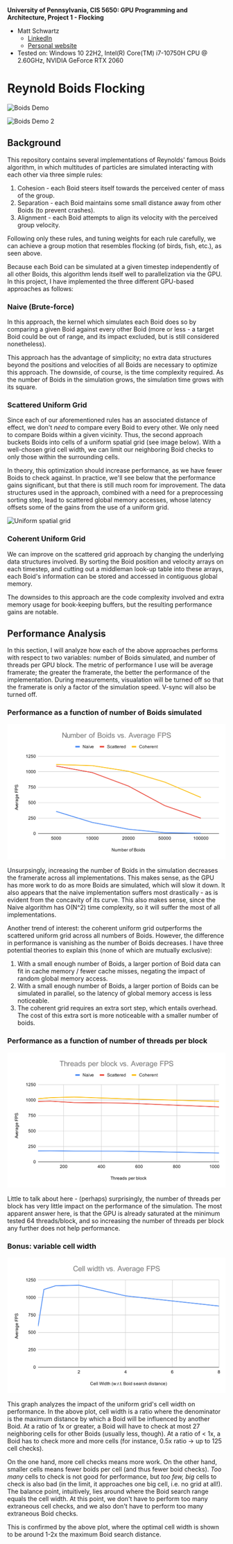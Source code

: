 **University of Pennsylvania, CIS 5650: GPU Programming and Architecture,
Project 1 - Flocking**

* Matt Schwartz
  * [LinkedIn](https://www.linkedin.com/in/matthew-schwartz-37019016b/)
  * [Personal website](https://mattzschwartz.web.app/)
* Tested on: Windows 10 22H2, Intel(R) Core(TM) i7-10750H CPU @ 2.60GHz, NVIDIA GeForce RTX 2060

# Reynold Boids Flocking

![Boids Demo](/images/BoidsDemo.gif)

![Boids Demo 2](/images/BoidsDemo2.gif)

## Background

This repository contains several implementations of Reynolds' famous Boids algorithm, in which multitudes of particles are simulated interacting with each other via three simple rules:

1. Cohesion - each Boid steers itself towards the perceived center of mass of the group.
1. Separation - each Boid maintains some small distance away from other Boids (to prevent crashes).
1. Alignment - each Boid attempts to align its velocity with the perceived group velocity.

Following only these rules, and tuning weights for each rule carefully, we can achieve a group motion that resembles flocking (of birds, fish, etc.), as seen above.

Because each Boid can be simulated at a given timestep independently of all other Boids, this algorithm lends itself well to parallelization via the GPU. In this project, I have implemented the three different GPU-based approaches as follows:


### Naive (Brute-force) 

In this approach, the kernel which simulates each Boid does so by comparing a given Boid against every other Boid (more or less - a target Boid could be out of range, and its impact excluded, but is still considered nonetheless).

This approach has the advantage of simplicity; no extra data structures beyond the positions and velocities of all Boids are necessary to optimize this approach. The downside, of course, is the time complexity required. As the number of Boids in the simulation grows, the simulation time grows with its square.

### Scattered Uniform Grid

Since each of our aforementioned rules has an associated distance of effect, we don't *need* to compare every Boid to every other. We only need to compare Boids within a given vicinity. Thus, the second approach buckets Boids into cells of a uniform spatial grid (see image below). With a well-chosen grid cell width, we can limit our neighboring Boid checks to only those within the surrounding cells.

In theory, this optimization should increase performance, as we have fewer Boids to check against. In practice, we'll see below that the performance gains significant, but that there is still much room for improvement. The data structures used in the approach, combined with a need for a preprocessing sorting step, lead to scattered global memory accesses, whose latency offsets some of the gains from the use of a uniform grid.

![Uniform spatial grid](/images/Boids%20Ugrid%20base.png)

### Coherent Uniform Grid

We can improve on the scattered grid approach by changing the underlying data structures involved. By sorting the Boid position and velocity arrays on each timestep, and cutting out a middleman look-up table into these arrays, each Boid's information can be stored and accessed in contiguous global memory. 

The downsides to this approach are the code complexity involved and extra memory usage for book-keeping buffers, but the resulting performance gains are notable.


## Performance Analysis

In this section, I will analyze how each of the above approaches performs with respect to two variables: number of Boids simulated, and number of threads per GPU block. The metric of performance I use will be average framerate; the greater the framerate, the better the performance of the implementation. During measurements, visualation will be turned off so that the framerate is only a factor of the simulation speed. V-sync will also be turned off.

### Performance as a function of number of Boids simulated

<p align="center">
  <img src="/images/numBoids.svg" alt="Description of Image">
</p>

Unsurpsingly, increasing the number of Boids in the simulation decreases the framerate across all implementations. This makes sense, as the GPU has more work to do as more Boids are simulated, which will slow it down. It also appears that the naive implementation suffers most drastically - as is evident from the concavity of its curve. This also makes sense, since the Naive algorithm has O(N^2) time complexity, so it will suffer the most of all implementations.

Another trend of interest: the coherent uniform grid outperforms the scattered uniform grid across all numbers of Boids. However, the difference in performance is vanishing as the number of Boids decreases. I have three potential theories to explain this (none of which are mutually exclusive):

1. With a small enough number of Boids, a larger portion of Boid data can fit in cache memory / fewer cache misses, negating the impact of random global memory access.
1. With a small enough number of Boids, a larger portion of Boids can be simulated in parallel, so the latency of global memory access is less noticeable.
1. The coherent grid requires an extra sort step, which entails overhead. The cost of this extra sort is more noticeable with a smaller number of boids.

### Performance as a function of number of threads per block

<p align="center">
  <img src="/images/threadsPerBlock.svg" alt="Description of Image">
</p>

Little to talk about here - (perhaps) surprisingly, the number of threads per block has very little impact on the performance of the simulation. The most apparent answer here, is that the GPU is already saturated at the minimum tested 64 threads/block, and so increasing the number of threads per block any further does not help performance.

### Bonus: variable cell width

<p align="center">
  <img src="/images/cellWidth.svg" alt="Description of Image">
</p>

This graph analyzes the impact of the uniform grid's cell width on performance. In the above plot, cell width is a ratio where the denominator is the maximum distance by which a Boid will be influenced by another Boid. At a ratio of 1x or greater, a Boid will have to check at most 27 neighboring cells for other Boids (usually less, though). At a ratio of < 1x, a Boid has to check more and more cells (for instance, 0.5x ratio -> up to 125 cell checks).

On the one hand, more cell checks means more work. On the other hand, smaller cells means fewer boids per cell (and thus fewer boid checks). *Too many* cells to check is not good for performance, but *too few, big* cells to check is also bad (in the limit, it approaches one big cell, i.e. no grid at all!). The balance point, intuitively, lies around where the Boid search range equals the cell width. At this point, we don't have to perform too many extraneous cell checks, and we also don't have to perform too many extraneous Boid checks.

This is confirmed by the above plot, where the optimal cell width is shown to be around 1-2x the maximum Boid search distance.
